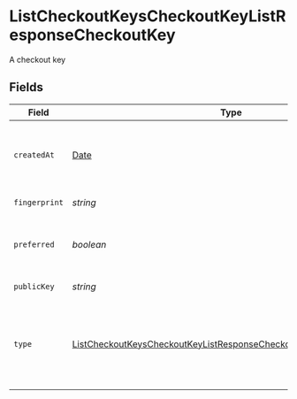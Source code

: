 # ListCheckoutKeysCheckoutKeyListResponseCheckoutKey

A checkout key


## Fields

| Field                                                                                                                                                             | Type                                                                                                                                                              | Required                                                                                                                                                          | Description                                                                                                                                                       | Example                                                                                                                                                           |
| ----------------------------------------------------------------------------------------------------------------------------------------------------------------- | ----------------------------------------------------------------------------------------------------------------------------------------------------------------- | ----------------------------------------------------------------------------------------------------------------------------------------------------------------- | ----------------------------------------------------------------------------------------------------------------------------------------------------------------- | ----------------------------------------------------------------------------------------------------------------------------------------------------------------- |
| `createdAt`                                                                                                                                                       | [Date](https://developer.mozilla.org/en-US/docs/Web/JavaScript/Reference/Global_Objects/Date)                                                                     | :heavy_check_mark:                                                                                                                                                | The date and time the checkout key was created.                                                                                                                   | 2015-09-21T17:29:21.042Z                                                                                                                                          |
| `fingerprint`                                                                                                                                                     | *string*                                                                                                                                                          | :heavy_check_mark:                                                                                                                                                | An SSH key fingerprint.                                                                                                                                           | c9:0b:1c:4f:d5:65:56:b9:ad:88:f9:81:2b:37:74:2f                                                                                                                   |
| `preferred`                                                                                                                                                       | *boolean*                                                                                                                                                         | :heavy_check_mark:                                                                                                                                                | A boolean value that indicates if this key is preferred.                                                                                                          | true                                                                                                                                                              |
| `publicKey`                                                                                                                                                       | *string*                                                                                                                                                          | :heavy_check_mark:                                                                                                                                                | A public SSH key.                                                                                                                                                 | ssh-rsa ...                                                                                                                                                       |
| `type`                                                                                                                                                            | [ListCheckoutKeysCheckoutKeyListResponseCheckoutKeyCheckoutKeyType](../../models/operations/listcheckoutkeyscheckoutkeylistresponsecheckoutkeycheckoutkeytype.md) | :heavy_check_mark:                                                                                                                                                | The type of checkout key. This may be either `deploy-key` or `github-user-key`.                                                                                   | deploy-key                                                                                                                                                        |